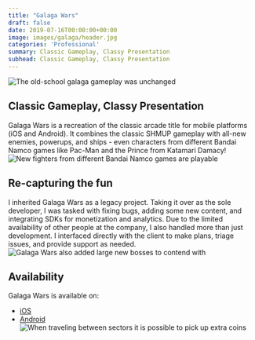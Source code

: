 ```yaml
---
title: "Galaga Wars"
draft: false
date: 2019-07-16T00:00:00+00:00
image: images/galaga/header.jpg
categories: 'Professional'
summary: Classic Gameplay, Classy Presentation
subhead: Classic Gameplay, Classy Presentation
---
```

![The old-school galaga gameplay was unchanged](../../images/galaga/classic.jpg)
## Classic Gameplay, Classy Presentation
Galaga Wars is a recreation of the classic arcade title for mobile platforms (iOS and Android). It combines the classic SHMUP gameplay with all-new enemies, powerups, and ships - even characters from different Bandai Namco games like Pac-Man and the Prince from Katamari Damacy!
![New fighters from different Bandai Namco games are playable](../../images/galaga/blastfighter.png)
## Re-capturing the fun
I inherited Galaga Wars as a legacy project. Taking it over as the sole developer, I was tasked with fixing bugs, adding some new content, and integrating SDKs for monetization and analytics. Due to the limited availability of other people at the company, I also handled more than just development. I interfaced directly with the client to make plans, triage issues, and provide support as needed.
![Galaga Wars also added large new bosses to contend with](../../images/galaga/boss.jpg)
## Availability
Galaga Wars is available on:
- [iOS](https://apps.apple.com/us/app/galaga-wars/id1073959479)
- [Android](https://play.google.com/store/apps/details?id=eu.bandainamcoent.galagawars)
![When traveling between sectors it is possible to pick up extra coins](../../images/galaga/hyperspace.jpeg)